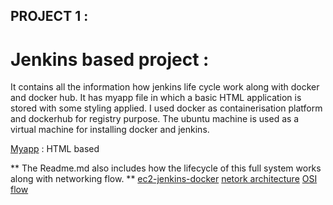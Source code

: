 ## PROJECT 1 :

# Jenkins based project : 

It contains all the information how jenkins life cycle work along with docker and docker hub.
It has myapp file in which a basic HTML application is stored with some styling applied.
I used docker as containerisation platform and dockerhub for registry purpose.
The ubuntu machine is used as a virtual machine for installing docker and jenkins.

[Myapp](https://github.com/kashishver-ma/Cloud-learnings/tree/main/myapp) : HTML based

** The Readme.md also includes how the lifecycle of this full system works along with networking flow. **
[ec2-jenkins-docker](https://github.com/kashishver-ma/Cloud-learnings/blob/main/myapp/ec2-jenkins-docker-guide.md)
[netork architecture](https://github.com/kashishver-ma/Cloud-learnings/blob/main/myapp/ec2-traffic-flow-guide.md)
[OSI flow](https://github.com/kashishver-ma/Cloud-learnings/blob/main/myapp/osi-model-ec2-jenkins-docker.md)
